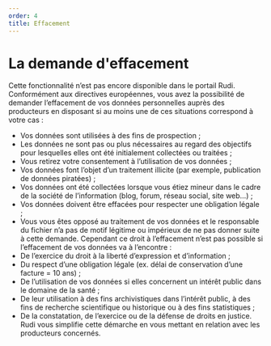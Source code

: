 ```yaml
---
order: 4
title: Effacement
---
```


# La demande d'effacement
Cette fonctionnalité n’est pas encore disponible dans le portail Rudi.
Conformément aux directives européennes, vous avez la possibilité de demander l’effacement de vos données personnelles auprès des producteurs en disposant si au moins une de ces situations correspond à votre cas :

* Vos données sont utilisées à des fins de prospection ;
* Les données ne sont pas ou plus nécessaires au regard des objectifs pour lesquelles elles ont été initialement collectées ou traitées ;
* Vous retirez votre consentement à l’utilisation de vos données ;
* Vos données font l’objet d’un traitement illicite (par exemple, publication de données piratées) ;
* Vos données ont été collectées lorsque vous étiez mineur dans le cadre de la société de l’information (blog, forum, réseau social, site web…) ;
* Vos données doivent être effacées pour respecter une obligation légale ;
* Vous vous êtes opposé au traitement de vos données et le responsable du fichier n’a pas de motif légitime ou impérieux de ne pas donner suite à cette demande.
Cependant ce droit à l’effacement n’est pas possible si l’effacement de vos données va à l’encontre :
* De l’exercice du droit à la liberté d’expression et d’information ;
* Du respect d’une obligation légale (ex. délai de conservation d’une facture = 10 ans) ;
* De l’utilisation de vos données si elles concernent un intérêt public dans le domaine de la santé ;
* De leur utilisation à des fins archivistiques dans l’intérêt public, à des fins de recherche scientifique ou historique ou à des fins statistiques ;
* De la constatation, de l’exercice ou de la défense de droits en justice.
Rudi vous simplifie cette démarche en vous mettant en relation avec les producteurs concernés. 

